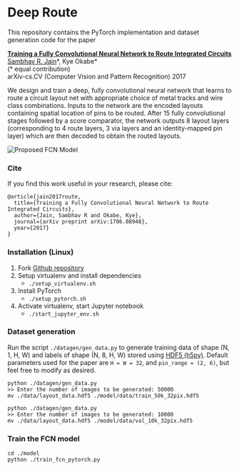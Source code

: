 # Deep Route

This repository contains the PyTorch implementation and dataset generation code for the paper

**[Training a Fully Convolutional Neural Network to Route Integrated Circuits](https://arxiv.org/abs/1706.08948)**
<br>
[Sambhav R. Jain](https://sites.google.com/view/sjain/home)\*,
Kye Okabe\*
<br>
(\* equal contribution)
<br>
arXiv-cs.CV (Computer Vision and Pattern Recognition) 2017

We design and train a deep, fully convolutional neural network that learns to route a circuit layout net with appropriate choice of metal tracks and wire class combinations. Inputs to the network are the encoded layouts containing spatial location of pins to be routed. After 15 fully convolutional stages followed by a score comparator, the network outputs 8 layout layers (corresponding to 4 route layers, 3 via layers and an identity-mapped pin layer) which are then decoded to obtain the routed layouts.

![Proposed FCN Model](https://github.com/sjain-stanford/deep-route/blob/master/figs/Network.png)

### Cite
If you find this work useful in your research, please cite:
```
@article{jain2017route,
  title={Training a Fully Convolutional Neural Network to Route Integrated Circuits},
  author={Jain, Sambhav R and Okabe, Kye},
  journal={arXiv preprint arXiv:1706.08948},
  year={2017}
}
```

### Installation (Linux)
1. Fork [Github repository](https://github.com/sjain-stanford/deep-route)
2. Setup virtualenv and install dependencies
     * `./setup_virtualenv.sh`  
3. Install PyTorch
     * `./setup_pytorch.sh`    
4. Activate virtualenv, start Jupyter notebook
    * `./start_jupyter_env.sh`

### Dataset generation
Run the script `./datagen/gen_data.py` to generate training data of shape (N, 1, H, W) and labels of shape (N, 8, H, W) stored using [HDF5 (h5py)](https://github.com/h5py/h5py). Default parameters used for the paper are `H = W = 32`, and `pin_range = (2, 6)`, but feel free to modify as desired.
```
python ./datagen/gen_data.py
>> Enter the number of images to be generated: 50000
mv ./data/layout_data.hdf5 ./model/data/train_50k_32pix.hdf5

python ./datagen/gen_data.py
>> Enter the number of images to be generated: 10000
mv ./data/layout_data.hdf5 ./model/data/val_10k_32pix.hdf5
```

### Train the FCN model
```
cd ./model
python ./train_fcn_pytorch.py

```


